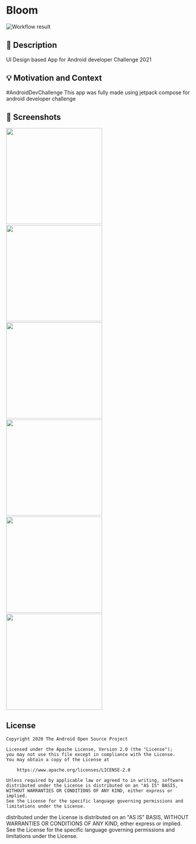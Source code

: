 # Bloom

<!--- Replace <OWNER> with your Github Username and <REPOSITORY> with the name of your repository. -->
<!--- You can find both of these in the url bar when you open your repository in github. -->
![Workflow result](https://github.com/Muhesh7/Bloom/workflows/Check/badge.svg)


## :scroll: Description
UI Design based App for Android developer Challenge 2021


## :bulb: Motivation and Context
#AndroidDevChallenge
This app was fully made using jetpack compose for android developer challenge
<!--- Optionally point readers to interesting parts of your submission. -->
<!--- What are you especially proud of? -->


## :camera_flash: Screenshots
<!-- You can add more screenshots here if you like -->
<img src="/results/screenshot_1.png" width="260">&emsp;<img src="/results/screenshot_3.png" width="260">&emsp;
<img src="/results/screenshot_5.png" width="260">&emsp;<img src="/results/screenshot_2.png" width="260">&emsp;
<img src="/results/screenshot_4.png" width="260">&emsp;<img src="/results/screenshot_6.png" width="260">

## License
```
Copyright 2020 The Android Open Source Project

Licensed under the Apache License, Version 2.0 (the "License");
you may not use this file except in compliance with the License.
You may obtain a copy of the License at

    https://www.apache.org/licenses/LICENSE-2.0

Unless required by applicable law or agreed to in writing, software
distributed under the License is distributed on an "AS IS" BASIS,
WITHOUT WARRANTIES OR CONDITIONS OF ANY KIND, either express or implied.
See the License for the specific language governing permissions and
limitations under the License.
```
distributed under the License is distributed on an "AS IS" BASIS,
WITHOUT WARRANTIES OR CONDITIONS OF ANY KIND, either express or implied.
See the License for the specific language governing permissions and
limitations under the License.
```
